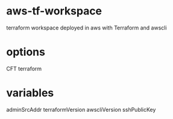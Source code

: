 # aws-tf-workspace
terraform workspace deployed in aws with Terraform and awscli

# options
CFT
terraform

# variables
adminSrcAddr
terraformVersion
awscliVersion
sshPublicKey


# 